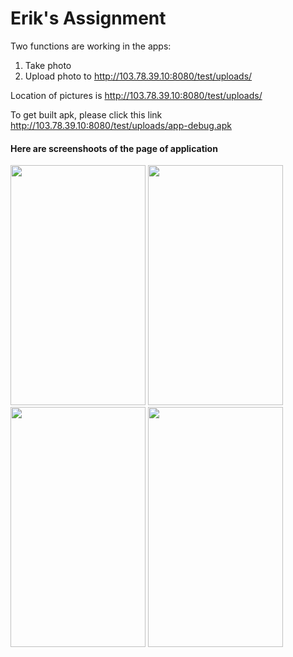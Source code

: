# Erik's Assignment

Two functions are working in the apps:
1. Take photo
2. Upload photo to http://103.78.39.10:8080/test/uploads/

Location of pictures is http://103.78.39.10:8080/test/uploads/

To get built apk, please click this link http://103.78.39.10:8080/test/uploads/app-debug.apk

<h4>Here are screenshoots of the page of application</h4>

<img src="http://103.78.39.10:8080/test/Screenshot_20180913-143306.jpg" width="216" height="384"/>

<img src="http://103.78.39.10:8080/test/Screenshot_20180913-143328.jpg" width="216" height="384"/>

<img src="http://103.78.39.10:8080/test/Screenshot_20180913-143343.jpg" width="216" height="384"/>

<img src="http://103.78.39.10:8080/test/Screenshot_20180913-143623.jpg" width="216" height="384"/>
